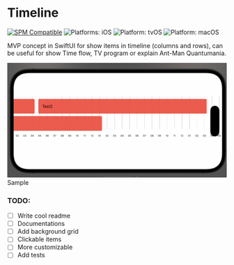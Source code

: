 # Timeline

[![SPM Compatible](https://img.shields.io/badge/spm-compatible-brightgreen.svg?style=flat)](https://swift.org/package-manager)
![Platforms: iOS](https://img.shields.io/badge/platforms-iOS-brightgreen.svg?style=flat)
![Platform: tvOS](https://img.shields.io/badge/platforms-tvOS-brightgreen.svg?style=flat)
![Platform: macOS](https://img.shields.io/badge/platforms-macOS-brightgreen.svg?style=flat)

MVP concept in SwiftUI for show items in timeline (columns and rows), can be useful for show Time flow, TV program or explain Ant-Man Quantumania.

![default](/assets/sample2.png)
Sample

### TODO:
- [ ] Write cool readme
- [ ] Documentations
- [ ] Add background grid
- [ ] Clickable items
- [ ] More customizable
- [ ] Add tests
